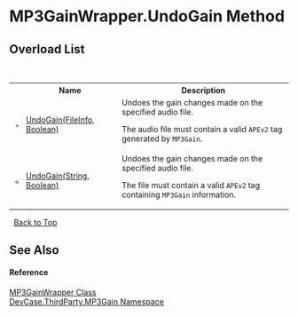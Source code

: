 # MP3GainWrapper.UndoGain Method 
 


## Overload List
&nbsp;<table><tr><th></th><th>Name</th><th>Description</th></tr><tr><td>![Public method](media/pubmethod.gif "Public method")</td><td><a href="M_DevCase_ThirdParty_MP3Gain_MP3GainWrapper_UndoGain">UndoGain(FileInfo, Boolean)</a></td><td>
Undoes the gain changes made on the specified audio file. 

 The audio file must contain a valid `APEv2` tag generated by `MP3Gain`.</td></tr><tr><td>![Public method](media/pubmethod.gif "Public method")</td><td><a href="M_DevCase_ThirdParty_MP3Gain_MP3GainWrapper_UndoGain_1">UndoGain(String, Boolean)</a></td><td>
Undoes the gain changes made on the specified audio file. 

 The file must contain a valid `APEv2` tag containing `MP3Gain` information.</td></tr></table>&nbsp;
<a href="#mp3gainwrapper.undogain-method">Back to Top</a>

## See Also


#### Reference
<a href="T_DevCase_ThirdParty_MP3Gain_MP3GainWrapper">MP3GainWrapper Class</a><br /><a href="N_DevCase_ThirdParty_MP3Gain">DevCase.ThirdParty.MP3Gain Namespace</a><br />
